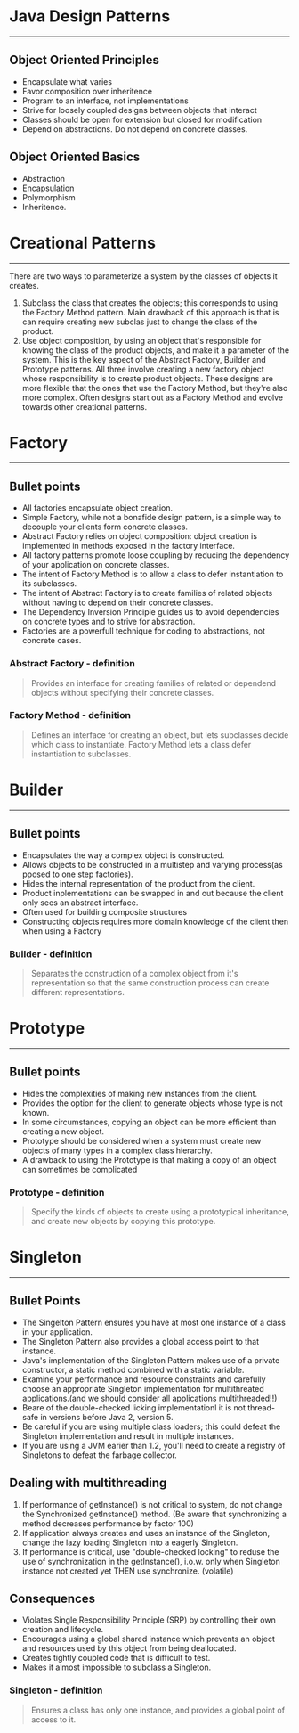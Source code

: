 # Java Design Patterns
---
## Object Oriented Principles

* Encapsulate what varies
* Favor composition over inheritence
* Program to an interface, not implementations
* Strive for loosely coupled designs between objects that interact
* Classes should be open for extension but closed for modification
* Depend on abstractions. Do not depend on concrete classes.

## Object Oriented Basics

* Abstraction
* Encapsulation
* Polymorphism
* Inheritence.

# Creational Patterns
---
There are two ways to parameterize a system by the classes of objects it creates.
1. Subclass the class that creates the objects; this corresponds to using the Factory Method pattern.
Main drawback of this approach is that is can require creating new subclas just to change the class of the product. 
2. Use object composition, by using an object that's responsible for knowing the class of the product objects, and make it a parameter of the system.
This is the key aspect of the Abstract Factory, Builder and Prototype patterns. All three involve creating a new factory object whose responsibility is to create product objects.
These designs are more flexible that the ones that use the Factory Method, but they're also more complex. Often designs start out as a Factory Method and evolve towards other creational patterns.

# Factory
---
## Bullet points
* All factories encapsulate object creation.
* Simple Factory, while not a bonafide design pattern, is a simple way to decouple your clients form concrete classes.
* Abstract Factory relies on object composition: object creation is implemented in methods exposed in the factory interface.
* All factory patterns promote loose coupling by reducing the dependency of your application on concrete classes.
* The intent of Factory Method is to allow a class to defer instantiation to its subclasses.
* The intent of Abstract Factory is to create families of related objects without having to depend on their concrete classes.
* The Dependency Inversion Principle guides us to avoid dependencies on concrete types and to strive for abstraction.
* Factories are a powerfull technique for coding to  abstractions, not concrete cases.

### Abstract Factory - definition
> Provides an interface for creating families of related or dependend objects without specifying their concrete classes.

### Factory Method - definition
> Defines an interface for creating an object, but lets subclasses decide which class to instantiate. 
Factory Method lets a class defer instantiation to subclasses.

# Builder
---
## Bullet points
* Encapsulates the way a complex object is constructed.
* Allows objects to be constructed in a multistep and varying process(as pposed to one step factories).
* Hides the internal representation of the product from the client.
* Product inplementations can be swapped in and out because the client only sees an abstract interface.
* Often used for building composite structures
* Constructing objects requires more domain knowledge of the client then when using a Factory

### Builder - definition
> Separates the construction of a complex object from it's representation so that the same construction process can create 
different representations.

# Prototype
---
## Bullet points
* Hides the complexities of making new instances from the client.
* Provides the option for the client to generate objects whose type is not known.
* In some circumstances, copying an object can be more efficient than creating a new object.
* Prototype should be considered when a system must create new objects of many types in a complex class hierarchy.
* A drawback to using the Prototype is that making a copy of an object can sometimes be complicated

### Prototype - definition
> Specify the kinds of objects to create using a prototypical inheritance, and create new objects by copying this prototype.

# Singleton
---
## Bullet Points
* The Singelton Pattern ensures you have at most one instance of a class in your application.
* The Singleton Pattern also provides a global access point to that instance.
* Java's implementation of the Singleton Pattern makes use of a private constructor, a static method combined with a static variable.
* Examine your performance and resource constraints and carefully choose an appropriate Singleton implementation for multithreated applications.(and we should consider all applications multithreaded!!)
* Beare of the double-checked licking implementationl it is not thread-safe in versions before Java 2, version 5.
* Be careful if you are using multiple class loaders; this could defeat the Singleton implementation and result in multiple instances.
* If you are using a JVM earier than 1.2, you'll need to create a registry of Singletons to defeat the farbage collector.

## Dealing with multithreading
1. If performance of getInstance() is not critical to system, do not change the Synchronized getInstance() method. (Be aware that synchronizing a method decreases performance by factor 100)
2. If application always creates and uses an instance of the Singleton, change the lazy loading Singleton into a eagerly Singleton.
3. If performance is critical, use "double-checked locking" to reduse the use of synchronization in the getInstance(), i.o.w. only when Singleton instance not created yet THEN use synchronize. (volatile)

## Consequences
* Violates Single Responsibility Principle (SRP) by controlling their own creation and lifecycle.
* Encourages using a global shared instance which prevents an object and resources used by this object from being deallocated.
* Creates tightly coupled code that is difficult to test.
* Makes it almost impossible to subclass a Singleton.

### Singleton - definition
> Ensures a class has only one instance, and provides a global point of access to it.